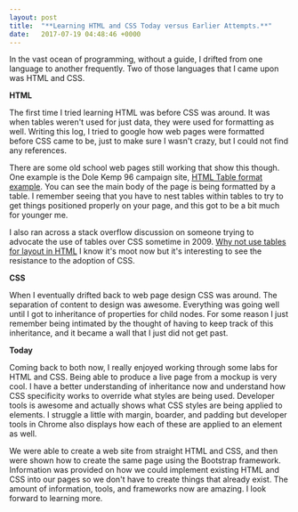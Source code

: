 ```yaml
---
layout: post
title:  "**Learning HTML and CSS Today versus Earlier Attempts.**"
date:   2017-07-19 04:48:46 +0000
---
```



In the vast ocean of programming, without a guide, I drifted from one language to another frequently. Two of those languages that I came upon was HTML and CSS. 

**HTML**

The first time I tried learning HTML was before CSS was around. It was when tables weren't used for just data, they were used for formatting as well. Writing this log, I tried to google how web pages were formatted before CSS came to be, just to make sure I wasn't crazy, but I could not find any references. 

There are some old school web pages still working that show this though. One example is the Dole Kemp 96 campaign site, [HTML Table format example](http://www.dolekemp96.org/main.htm). You can see the main body of the page is being formatted by a table. I remember seeing that you have to nest tables within tables to try to get things positioned properly on your page, and this got to be a bit much for younger me.

I also ran across a stack overflow discussion on someone trying to advocate the use of tables over CSS sometime in 2009. 
[Why not use tables for layout in HTML](https://stackoverflow.com/questions/83073/why-not-use-tables-for-layout-in-html)
I know it's moot now but it's interesting to see the resistance to the adoption of CSS.

**CSS**

When I eventually drifted back to web page design CSS was around. The separation of content to design was awesome. Everything was going well until I got to inheritance of properties for child nodes. For some reason I just remember being intimated by the thought of having to keep track of this inheritance, and it became a wall that I just did not get past.

**Today**

Coming back to both now, I really enjoyed working through some labs for HTML and CSS. Being able to produce a live page from a mockup is very cool. I have a better understanding of inheritance now and understand how CSS specificity works to override what styles are being used. Developer tools is awesome and actually shows what CSS styles are being applied to elements. I struggle a little with margin, boarder, and padding but developer tools in Chrome also displays how each of these are applied to an element as well. 

We were able to create a web site from straight HTML and CSS, and then were shown how to create the same page using the Bootstrap framework. Information was provided on how we could implement existing HTML and CSS into our pages so we don't have to create things that already exist. The amount of information, tools, and frameworks now are amazing. I look forward to learning more.

